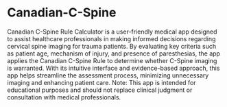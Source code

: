 # Canadian-C-Spine

Canadian C-Spine Rule Calculator is a user-friendly medical app designed to assist healthcare professionals in making informed decisions regarding cervical spine imaging for trauma patients. By evaluating key criteria such as patient age, mechanism of injury, and presence of paresthesias, the app applies the Canadian C-Spine Rule to determine whether C-Spine imaging is warranted. With its intuitive interface and evidence-based approach, this app helps streamline the assessment process, minimizing unnecessary imaging and enhancing patient care. Note: This app is intended for educational purposes and should not replace clinical judgment or consultation with medical professionals.
